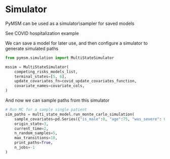 # Simulator

PyMSM can be used as a simulator\sampler for saved models  

See COVID hospitalization example  
  
We can save a model for later use, and then configure a simulator to generate simulated paths
```python
from pymsm.simulation import MultiStateSimulator

mssim = MultiStateSimulator(
    competing_risks_models_list,
    terminal_states=[5, 6],
    update_covariates_fn=covid_update_covariates_function,
    covariate_names=covariate_cols,
)
```  
  
And now we can sample paths from this simulator  
```python
# Run MC for a sample single patient
sim_paths = multi_state_model.run_monte_carlo_simulation(
    sample_covariates=pd.Series({"is_male":0, "age":75, "was_severe": 0}),
    origin_state=3,
    current_time=2,
    n_random_samples=5,
    max_transitions=10,
    print_paths=True,
    n_jobs=-1
)
```
